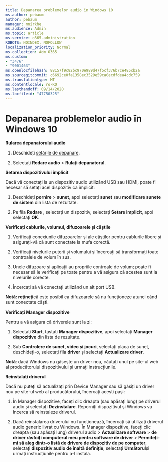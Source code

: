 ```yaml
---
title: Depanarea problemelor audio în Windows 10
ms.author: pebaum
author: pebaum
manager: mnirkhe
ms.audience: Admin
ms.topic: article
ms.service: o365-administration
ROBOTS: NOINDEX, NOFOLLOW
localization_priority: Normal
ms.collection: Adm_O365
ms.custom:
- "3476"
- "9001463"
ms.openlocfilehash: 88157f9c82bc970e989d47f5cf376b7ce485cb2a
ms.sourcegitcommit: c6692ce0fa1358ec3529e59ca0ecdfdea4cdc759
ms.translationtype: MT
ms.contentlocale: ro-RO
ms.lasthandoff: 09/14/2020
ms.locfileid: "47750325"
---
```

# <a name="troubleshooting-audio-issues-in-windows-10"></a>Depanarea problemelor audio în Windows 10

**Rularea depanatorului audio**

1.  Deschideți [setările de depanare](ms-settings:troubleshoot).

2.  Selectați **Redare audio**  >  **Rulați depanatorul**.

**Setarea dispozitivului implicit**

Dacă vă conectați la un dispozitiv audio utilizând USB sau HDMI, poate fi necesar să setați acel dispozitiv ca implicit:

1. Deschideți **pornire**  >  **sunet**, apoi selectați **sunet** sau **modificare sunete de sistem** din lista de rezultate.

2.  Pe fila **Redare** , selectați un dispozitiv, selectați **Setare implicit**, apoi selectați **OK**.

**Verificați cablurile, volumul, difuzoarele și căștile**

1. Verificați conexiunile difuzoarelor și ale căștilor pentru cablurile libere și asigurați-vă că sunt conectate la mufa corectă.

2. Verificați nivelurile puterii și volumului și încercați să transformați toate controalele de volum în sus.

3. Unele difuzoare și aplicații au propriile controale de volum; poate fi necesar să le verificați pe toate pentru a vă asigura că acestea sunt la nivelurile corecte.

4. Încercați să vă conectați utilizând un alt port USB.

**Notă: rețineți**că este posibil ca difuzoarele să nu funcționeze atunci când sunt conectate căști.

**Verificați Manager dispozitive**

Pentru a vă asigura că driverele sunt la zi:

1. Selectați **Start**, tastați **Manager dispozitive**, apoi selectați **Manager dispozitive** din lista de rezultate.

2. Sub **Controlere de sunet, video și jocuri**, selectați placa de sunet, deschideți-o, selectați fila **driver** și selectați **Actualizare driver**.

**Notă**: dacă Windows nu găsește un driver nou, căutați unul pe site-ul web al producătorului dispozitivului și urmați instrucțiunile.

**Reinstalați driverul**

Dacă nu puteți să actualizați prin Device Manager sau să găsiți un driver nou pe site-ul web al producătorului, încercați acești pași:

1. În Manager dispozitive, faceți clic dreapta (sau apăsați lung) pe driverul audio și selectați **Dezinstalare**. Reporniți dispozitivul și Windows va încerca să reinstaleze driverul.

2. Dacă reinstalarea driverului nu funcționează, încercați să utilizați driverul audio generic livrat cu Windows. În Manager dispozitive, faceți clic dreapta (sau apăsați lung) driverul audio > **Actualizare software**  >  **de driver răsfoiți computerul meu pentru software de driver**  >  **Permiteți-mi să aleg dintr-o listă de drivere de dispozitiv de pe computer**, selectați **dispozitiv audio de înaltă definiție**, selectați **Următorul**și urmați instrucțiunile pentru a-l instala.
